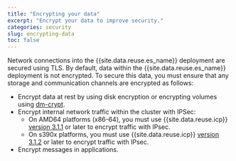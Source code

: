 ```yaml
---
title: "Encrypting your data"
excerpt: "Encrypt your data to improve security."
categories: security
slug: encrypting-data
toc: false
---
```


Network connections into the {{site.data.reuse.es_name}} deployment are secured using TLS. By default, data within the {{site.data.reuse.es_name}} deployment is not encrypted. To secure this data, you must ensure that any storage and communication channels are encrypted as follows:

* Encrypt data at rest by using disk encryption or encrypting volumes using [dm-crypt](https://www.ibm.com/support/knowledgecenter/SSBS6K_3.1.1/installing/etcd.html).
* Encrypt internal network traffic within the cluster with IPSec:
  * On AMD64 platforms (x86-64), you must use {{site.data.reuse.icp}} [version 3.1.1](https://www.ibm.com/support/knowledgecenter/SSBS6K_3.1.1/installing/ipsec_mesh.html) or later to encrypt traffic with IPsec.
  * On s390x platforms, you must use {{site.data.reuse.icp}} [version 3.1.2](https://www.ibm.com/support/knowledgecenter/SSBS6K_3.1.2/installing/ipsec_mesh.html) or later to encrypt traffic with IPsec.
* Encrypt messages in applications.
